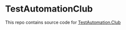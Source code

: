 # TestAutomationClub

This repo contains source code for [TestAutomation.Club](https://testautomation.club)
